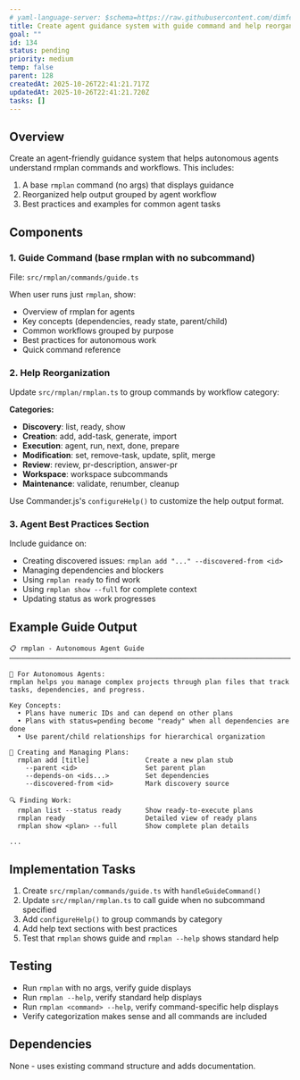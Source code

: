```yaml
---
# yaml-language-server: $schema=https://raw.githubusercontent.com/dimfeld/llmutils/main/schema/rmplan-plan-schema.json
title: Create agent guidance system with guide command and help reorganization
goal: ""
id: 134
status: pending
priority: medium
temp: false
parent: 128
createdAt: 2025-10-26T22:41:21.717Z
updatedAt: 2025-10-26T22:41:21.720Z
tasks: []
---
```


## Overview

Create an agent-friendly guidance system that helps autonomous agents understand rmplan commands and workflows. This includes:
1. A base `rmplan` command (no args) that displays guidance
2. Reorganized help output grouped by agent workflow
3. Best practices and examples for common agent tasks

## Components

### 1. Guide Command (base rmplan with no subcommand)

File: `src/rmplan/commands/guide.ts`

When user runs just `rmplan`, show:
- Overview of rmplan for agents
- Key concepts (dependencies, ready state, parent/child)
- Common workflows grouped by purpose
- Best practices for autonomous work
- Quick command reference

### 2. Help Reorganization

Update `src/rmplan/rmplan.ts` to group commands by workflow category:

**Categories:**
- **Discovery**: list, ready, show
- **Creation**: add, add-task, generate, import
- **Execution**: agent, run, next, done, prepare  
- **Modification**: set, remove-task, update, split, merge
- **Review**: review, pr-description, answer-pr
- **Workspace**: workspace subcommands
- **Maintenance**: validate, renumber, cleanup

Use Commander.js's `configureHelp()` to customize the help output format.

### 3. Agent Best Practices Section

Include guidance on:
- Creating discovered issues: `rmplan add "..." --discovered-from <id>`
- Managing dependencies and blockers
- Using `rmplan ready` to find work
- Using `rmplan show --full` for complete context
- Updating status as work progresses

## Example Guide Output

```
📋 rmplan - Autonomous Agent Guide
────────────────────────────────────────────────────────────────────────────────

🤖 For Autonomous Agents:
rmplan helps you manage complex projects through plan files that track
tasks, dependencies, and progress.

Key Concepts:
  • Plans have numeric IDs and can depend on other plans
  • Plans with status=pending become "ready" when all dependencies are done
  • Use parent/child relationships for hierarchical organization

📝 Creating and Managing Plans:
  rmplan add [title]              Create a new plan stub
    --parent <id>                 Set parent plan
    --depends-on <ids...>         Set dependencies
    --discovered-from <id>        Mark discovery source

🔍 Finding Work:
  rmplan list --status ready      Show ready-to-execute plans
  rmplan ready                    Detailed view of ready plans
  rmplan show <plan> --full       Show complete plan details

...
```

## Implementation Tasks

1. Create `src/rmplan/commands/guide.ts` with `handleGuideCommand()`
2. Update `src/rmplan/rmplan.ts` to call guide when no subcommand specified
3. Add `configureHelp()` to group commands by category
4. Add help text sections with best practices
5. Test that `rmplan` shows guide and `rmplan --help` shows standard help

## Testing

- Run `rmplan` with no args, verify guide displays
- Run `rmplan --help`, verify standard help displays
- Run `rmplan <command> --help`, verify command-specific help displays
- Verify categorization makes sense and all commands are included

## Dependencies

None - uses existing command structure and adds documentation.
